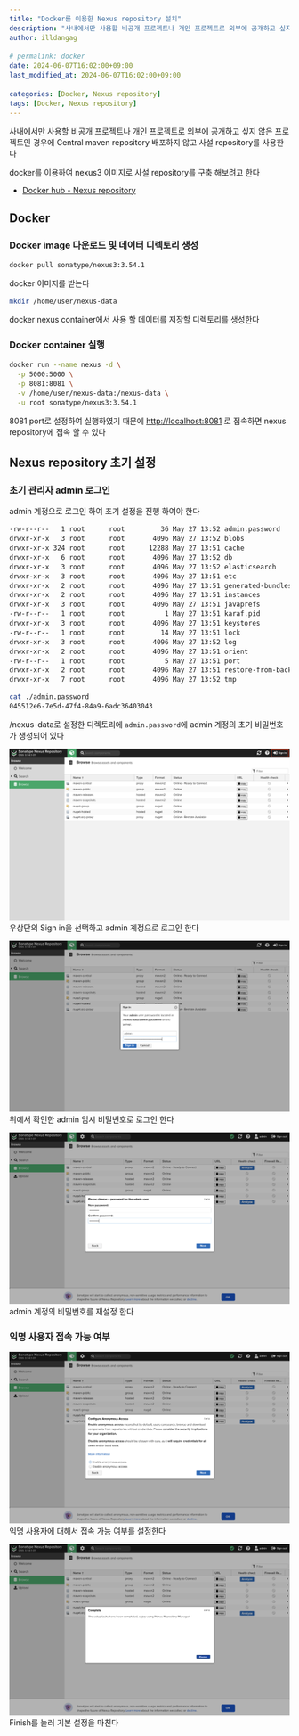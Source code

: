 ```yaml
---
title: "Docker를 이용한 Nexus repository 설치"
description: "사내에서만 사용할 비공개 프로젝트나 개인 프로젝트로 외부에 공개하고 싶지 않은 프로젝트인 경우에 Central maven repository 배포하지 않고 사설 repository를 사용한다"
author: illdangag

# permalink: docker
date: 2024-06-07T16:02:00+09:00
last_modified_at: 2024-06-07T16:02:00+09:00

categories: [Docker, Nexus repository]
tags: [Docker, Nexus repository]
---
```

사내에서만 사용할 비공개 프로젝트나 개인 프로젝트로 외부에 공개하고 싶지 않은 프로젝트인 경우에 Central maven repository 배포하지 않고 사설 repository를 사용한다

docker를 이용하여 nexus3 이미지로 사설 repository를 구축 해보려고 한다

- [Docker hub - Nexus repository](https://hub.docker.com/r/sonatype/nexus3/)

## Docker

### Docker image 다운로드 및 데이터 디렉토리 생성

```bash
docker pull sonatype/nexus3:3.54.1
```

docker 이미지를 받는다

```bash
mkdir /home/user/nexus-data
```

docker nexus container에서 사용 할 데이터를 저장할 디렉토리를 생성한다

### Docker container 실행

```bash
docker run --name nexus -d \
  -p 5000:5000 \
  -p 8081:8081 \
  -v /home/user/nexus-data:/nexus-data \
  -u root sonatype/nexus3:3.54.1
```

8081 port로 설정하여 실행하였기 때문에 [http://localhost:8081](http://localhost:8081/) 로 접속하면 nexus repository에 접속 할 수 있다

## Nexus repository 초기 설정

### 초기 관리자 admin 로그인

admin 계정으로 로그인 하여 초기 설정을 진행 하여야 한다

```bash
-rw-r--r--   1 root      root         36 May 27 13:52 admin.password
drwxr-xr-x   3 root      root       4096 May 27 13:52 blobs
drwxr-xr-x 324 root      root      12288 May 27 13:51 cache
drwxr-xr-x   6 root      root       4096 May 27 13:52 db
drwxr-xr-x   3 root      root       4096 May 27 13:52 elasticsearch
drwxr-xr-x   3 root      root       4096 May 27 13:51 etc
drwxr-xr-x   2 root      root       4096 May 27 13:51 generated-bundles
drwxr-xr-x   2 root      root       4096 May 27 13:51 instances
drwxr-xr-x   3 root      root       4096 May 27 13:51 javaprefs
-rw-r--r--   1 root      root          1 May 27 13:51 karaf.pid
drwxr-xr-x   3 root      root       4096 May 27 13:51 keystores
-rw-r--r--   1 root      root         14 May 27 13:51 lock
drwxr-xr-x   3 root      root       4096 May 27 13:52 log
drwxr-xr-x   2 root      root       4096 May 27 13:51 orient
-rw-r--r--   1 root      root          5 May 27 13:51 port
drwxr-xr-x   2 root      root       4096 May 27 13:51 restore-from-backup
drwxr-xr-x   7 root      root       4096 May 27 13:52 tmp
```

```bash
cat ./admin.password
045512e6-7e5d-47f4-84a9-6adc36403043
```

/nexus-data로 설정한 디렉토리에 `admin.password`에 admin 계정의 초기 비밀번호가 생성되어 있다

![docker-nexus-repository-00](/assets/img/post/2024-06-07/docker-nexus-repository-00.png)  
우상단의 Sign in을 선택하고 admin 계정으로 로그인 한다

![docker-nexus-repository-01](/assets/img/post/2024-06-07/docker-nexus-repository-01.png)  
위에서 확인한 admin 임시 비밀번호로 로그인 한다

![docker-nexus-repository-02](/assets/img/post/2024-06-07/docker-nexus-repository-02.png)  
admin 계정의 비밀번호를 재설정 한다

### 익명 사용자 접속 가능 여부

![docker-nexus-repository-03](/assets/img/post/2024-06-07/docker-nexus-repository-03.png)  
익명 사용자에 대해서 접속 가능 여부를 설정한다

![docker-nexus-repository-04](/assets/img/post/2024-06-07/docker-nexus-repository-04.png)  
Finish를 눌러 기본 설정을 마친다
